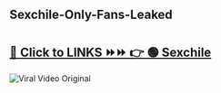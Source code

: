 
 ## Sexchile-Only-Fans-Leaked

# <h2><a href="https://clipsfans.com/Sexchile&ref=git">🔗 Click to LINKS ⏩⏩ 👉 🟢 Sexchile </a></h2>

<a href="https://clipsfans.com/Sexchile&ref=git" rel="nofollow" data-target="animated-image.originalLink"><img src="https://i.ibb.co.com/xMMVF88/686577567.gif" alt="Viral Video Original" style="max-width: 100%; display: inline-block;" data-target="animated-image.originalImage"></a>
